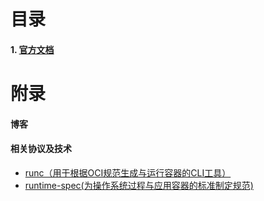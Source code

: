 
# 目录
#### 1. [官方文档](https://containerd.io/docs/)



# 附录
#### 博客


#### 相关协议及技术
- [runc（用于根据OCI规范生成与运行容器的CLI工具）](https://github.com/opencontainers/runc)
- [runtime-spec(为操作系统过程与应用容器的标准制定规范)](https://github.com/opencontainers/runtime-spec/blob/master/spec.md)
